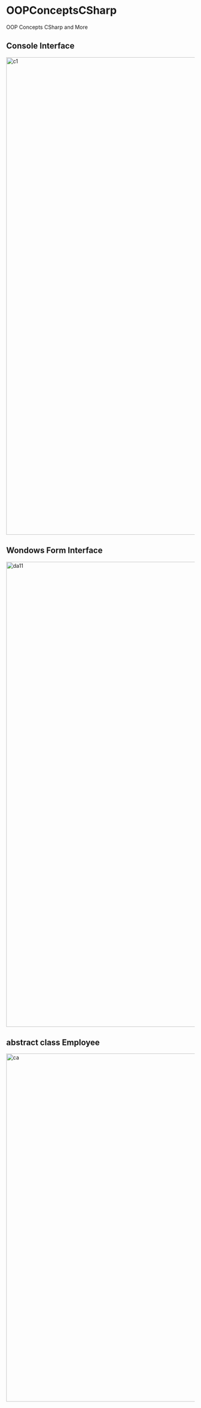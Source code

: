 # OOPConceptsCSharp
OOP Concepts CSharp and More

## Console Interface

<img width="1273" alt="c1" src="https://user-images.githubusercontent.com/3122465/218257894-85e25833-1758-4c03-98ae-aa64d4b437fa.png">

## Wondows Form Interface

<img width="1240" alt="da11" src="https://user-images.githubusercontent.com/3122465/218258120-e77c247b-15fb-447b-aefd-957e1457bddb.png">


## abstract class Employee

<img width="928" alt="ca" src="https://user-images.githubusercontent.com/3122465/220126691-04e8deeb-0b4c-4c89-bfff-70630af8c62b.png">
